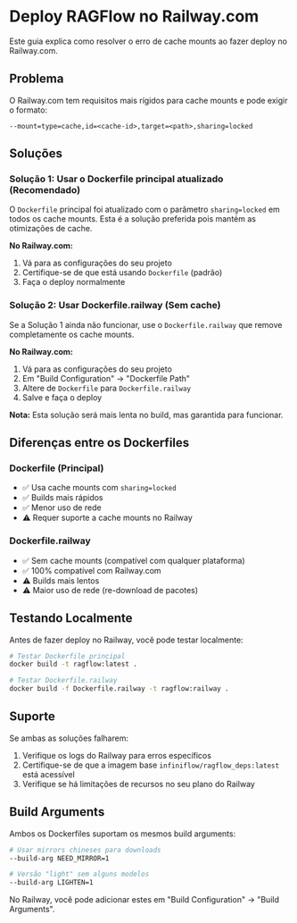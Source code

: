 # Deploy RAGFlow no Railway.com

Este guia explica como resolver o erro de cache mounts ao fazer deploy no Railway.com.

## Problema

O Railway.com tem requisitos mais rígidos para cache mounts e pode exigir o formato:
```
--mount=type=cache,id=<cache-id>,target=<path>,sharing=locked
```

## Soluções

### Solução 1: Usar o Dockerfile principal atualizado (Recomendado)

O `Dockerfile` principal foi atualizado com o parâmetro `sharing=locked` em todos os cache mounts. Esta é a solução preferida pois mantém as otimizações de cache.

**No Railway.com:**
1. Vá para as configurações do seu projeto
2. Certifique-se de que está usando `Dockerfile` (padrão)
3. Faça o deploy normalmente

### Solução 2: Usar Dockerfile.railway (Sem cache)

Se a Solução 1 ainda não funcionar, use o `Dockerfile.railway` que remove completamente os cache mounts.

**No Railway.com:**
1. Vá para as configurações do seu projeto
2. Em "Build Configuration" → "Dockerfile Path"
3. Altere de `Dockerfile` para `Dockerfile.railway`
4. Salve e faça o deploy

**Nota:** Esta solução será mais lenta no build, mas garantida para funcionar.

## Diferenças entre os Dockerfiles

### Dockerfile (Principal)
- ✅ Usa cache mounts com `sharing=locked`
- ✅ Builds mais rápidos
- ✅ Menor uso de rede
- ⚠️  Requer suporte a cache mounts no Railway

### Dockerfile.railway
- ✅ Sem cache mounts (compatível com qualquer plataforma)
- ✅ 100% compatível com Railway.com
- ⚠️  Builds mais lentos
- ⚠️  Maior uso de rede (re-download de pacotes)

## Testando Localmente

Antes de fazer deploy no Railway, você pode testar localmente:

```bash
# Testar Dockerfile principal
docker build -t ragflow:latest .

# Testar Dockerfile.railway
docker build -f Dockerfile.railway -t ragflow:railway .
```

## Suporte

Se ambas as soluções falharem:
1. Verifique os logs do Railway para erros específicos
2. Certifique-se de que a imagem base `infiniflow/ragflow_deps:latest` está acessível
3. Verifique se há limitações de recursos no seu plano do Railway

## Build Arguments

Ambos os Dockerfiles suportam os mesmos build arguments:

```bash
# Usar mirrors chineses para downloads
--build-arg NEED_MIRROR=1

# Versão "light" sem alguns modelos
--build-arg LIGHTEN=1
```

No Railway, você pode adicionar estes em "Build Configuration" → "Build Arguments".

